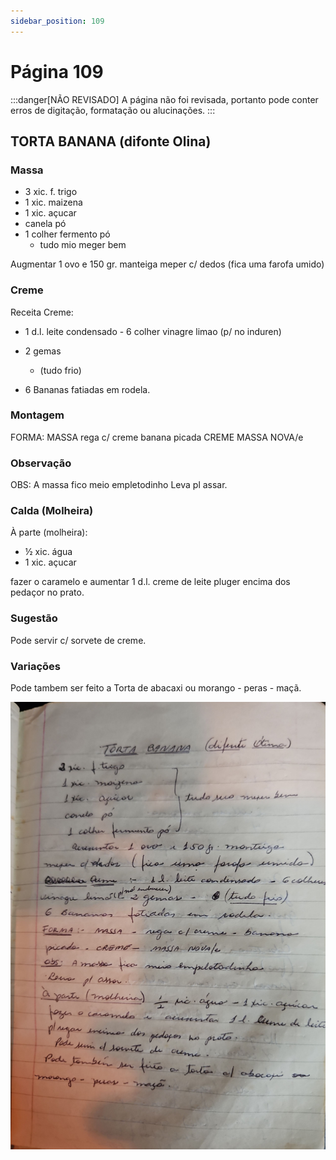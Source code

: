 ```yaml
---
sidebar_position: 109
---
```

# Página 109
:::danger[NÃO REVISADO]
A página não foi revisada, portanto pode conter erros de digitação, formatação ou alucinações.
:::
## TORTA BANANA (difonte Olina)

### Massa

*   3 xic. f. trigo
*   1 xic. maizena
*   1 xic. açucar
*   canela pó
*   1 colher fermento pó
    *   tudo mio meger bem

Augmentar 1 ovo e 150 gr. manteiga
meper c/ dedos (fica uma farofa umido)

### Creme

Receita Creme:
*   1 d.l. leite condensado - 6 colher vinagre limao (p/ no induren)
*   2 gemas
    *   (tudo frio)

*   6 Bananas fatiadas em rodela.

### Montagem

FORMA: MASSA
rega c/ creme
banana picada
CREME
MASSA NOVA/e

### Observação

OBS: A massa fico meio empletodinho
Leva pl assar.

### Calda (Molheira)

À parte (molheira):
*   ½ xic. água
*   1 xic. açucar

fazer o caramelo e aumentar 1 d.l. creme de leite
pluger encima dos pedaçor no prato.

### Sugestão

Pode servir c/ sorvete de creme.

### Variações

Pode tambem ser feito a Torta de abacaxi ou morango - peras - maçã.

![imagem base](./images/page_109.png)